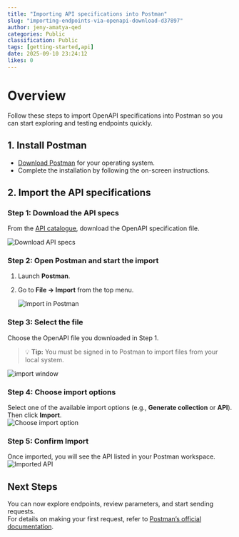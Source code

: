 ```yaml
---
title: "Importing API specifications into Postman"
slug: "importing-endpoints-via-openapi-download-d37897"
author: jeny-amatya-qed
categories: Public
classification: Public
tags: [getting-started,api]
date: 2025-09-10 23:24:12 
likes: 0
---
```


# Overview 

Follow these steps to import OpenAPI specifications into Postman so you can start exploring and testing endpoints quickly.  

## 1. Install Postman  

- [Download Postman](https://www.postman.com/downloads/) for your operating system.  
- Complete the installation by following the on-screen instructions.  


## 2. Import the API specifications  

### Step 1: Download the API specs  
From the [API catalogue](https://developer.qed.qld.gov.au/apis/), download the OpenAPI specification file.  

![Download API specs](https://sadevportal3.blob.core.windows.net/root/post/1-import-download-api-specs.png)  


### Step 2: Open Postman and start the import  
1. Launch **Postman**.  
2. Go to **File → Import** from the top menu.  

    ![Import in Postman](https://sadevportal3.blob.core.windows.net/root/post/2-import-import-in-postman.png)  


### Step 3: Select the file  
Choose the OpenAPI file you downloaded in Step 1.  

> 💡 **Tip:** You must be signed in to Postman to import files from your local system.  

![import window](https://sadevportal3.blob.core.windows.net/root/post/3-import-import-window.png)
   
### Step 4: Choose import options  
Select one of the available import options (e.g., **Generate collection** or **API**).  
Then click **Import**.  
![Choose import option](https://sadevportal3.blob.core.windows.net/root/post/3-import-import-window-1.png)  


### Step 5: Confirm Import  
Once imported, you will see the API listed in your Postman workspace.
    ![Imported API](https://sadevportal3.blob.core.windows.net/root/post/3-import-import-window-2.png)

## Next Steps  

You can now explore endpoints, review parameters, and start sending requests.  
For details on making your first request, refer to [Postman’s official documentation](https://learning.postman.com/docs/getting-started/importing-and-exporting/importing-data/).  